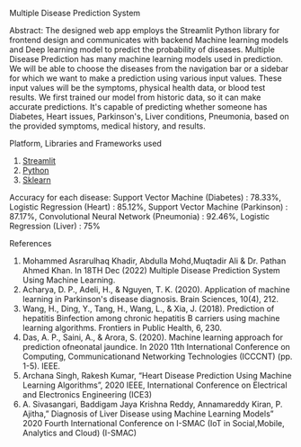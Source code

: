 Multiple Disease Prediction System

Abstract: The designed web app employs the Streamlit Python library for frontend design and communicates with backend Machine learning models and Deep learning model to predict the probability of diseases.
Multiple Disease Prediction has many machine learning models used in prediction. We will be able to choose the diseases from the navigation bar or a sidebar for which we want to make a prediction using various input values.
These input values will be the symptoms, physical health data, or blood test results. We first trained our model from historic data, so it can make accurate predictions. 
It's capable of predicting whether someone has Diabetes, Heart issues, Parkinson's, Liver conditions, Pneumonia, based on the provided symptoms, medical history, and results.


Platform, Libraries and Frameworks used
1. [Streamlit](https://docs.streamlit.io/library/get-started)
2. [Python](https://www.python.org)
3. [Sklearn](https://scikit-learn.org/stable/index.html)


Accuracy for each disease:
Support Vector Machine (Diabetes) : 78.33%,
Logistic Regression (Heart) : 85.12%,
Support Vector Machine (Parkinson) : 87.17%,
Convolutional Neural Network (Pneumonia) : 92.46%,
Logistic Regression (Liver) : 75%


References
1. Mohammed Asrarulhaq Khadir, Abdulla Mohd,Muqtadir Ali & Dr. Pathan Ahmed 
Khan. In 18TH Dec (2022) Multiple Disease Prediction System Using Machine 
Learning.
2. Acharya, D. P., Adeli, H., & Nguyen, T. K. (2020). Application of machine learning 
in Parkinson's disease diagnosis. Brain Sciences, 10(4), 212.
3. Wang, H., Ding, Y., Tang, H., Wang, L., & Xia, J. (2018). Prediction of hepatitis 
Binfection among chronic hepatitis B carriers using machine learning algorithms. 
Frontiers in Public Health, 6, 230.
4. Das, A. P., Saini, A., & Arora, S. (2020). Machine learning approach for prediction 
ofneonatal jaundice. In 2020 11th International Conference on Computing, 
Communicationand Networking Technologies (ICCCNT) (pp. 1-5). IEEE.
5. Archana Singh, Rakesh Kumar, “Heart Disease Prediction Using Machine Learning 
Algorithms”, 2020 IEEE, International Conference on Electrical and Electronics 
Engineering (ICE3)
6. A. Sivasangari, Baddigam Jaya Krishna Reddy, Annamareddy Kiran, P. Ajitha,” 
Diagnosis of Liver Disease using Machine Learning Models” 2020 Fourth 
International Conference on I-SMAC (IoT in Social,Mobile, Analytics and Cloud) (I-SMAC)
